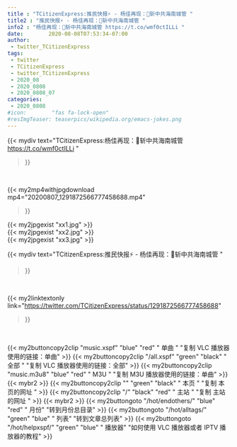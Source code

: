 ```yaml
---
title : "TCitizenExpress:推民快报⚡️ - 杨佳再现：🔪斩中共海南城管 "
title2 : "推民快报⚡️ - 杨佳再现：🔪斩中共海南城管 "
info2 : "杨佳再现：🔪斩中共海南城管 https://t.co/wmf0ctILLi "
date:        2020-08-08T07:53:34-07:00
author:
 - twitter_TCitizenExpress
tags:
 - twitter
 - TCitizenExpress
 - twitter_TCitizenExpress
 - 2020_08
 - 2020_0808
 - 2020_0808_07
categories:
 - 2020_0808
#icon:        "fas fa-lock-open"
#resImgTeaser: teaserpics/wikipedia.org/emacs-jokes.png
---
```


{{< mydiv text="TCitizenExpress:杨佳再现：🔪斩中共海南城管 https://t.co/wmf0ctILLi "
>}}
<br>


{{< my2mp4withjpgdownload mp4="20200807_1291872566777458688.mp4"
>}}

{{< my2jpgexist "xx1.jpg" >}}<br>
{{< my2jpgexist "xx2.jpg" >}}<br>
{{< my2jpgexist "xx3.jpg" >}}<br>



{{< mydiv text="TCitizenExpress:推民快报⚡️ - 杨佳再现：🔪斩中共海南城管 "
>}}
<br>

{{< my2linktextonly link="https://twitter.com/TCitizenExpress/status/1291872566777458688"
>}}


<br>

{{< my2buttoncopy2clip "music.xspf"        "blue"   "red"    " 单曲 "  "复制 VLC 播放器使用的链接：单曲" >}} {{< my2buttoncopy2clip "/all.xspf"         "green"  "black"  " 全部 "  "复制 VLC 播放器使用的链接：全部" >}} {{< my2buttoncopy2clip "music.m3u8"        "blue"   "red"    " M3U  "    "复制 M3U 播放器使用的链接：单曲" >}} {{< mybr2 >}} {{< my2buttoncopy2clip ""                  "green"  "black"  " 本页 "    "复制 本页的网址 " >}} {{< my2buttoncopy2clip "/"                 "black"  "red"    " 主站 "    "复制 主站的网址 " >}} {{< mybr2 >}} {{< my2buttongoto      "/hot/endothers/"   "blue"   "red"    " 月份"   "转到月份总目录" >}} {{< my2buttongoto      "/hot/alltags/"     "green"  "blue"   " 列表"   "转到文章总列表" >}} {{< my2buttongoto      "/hot/helpxspf/"    "green"  "blue"   " 播放器" "如何使用 VLC 播放器或者 IPTV 播放器的教程" >}} 
